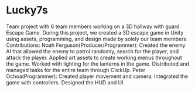 # Lucky7s
Team project with 6 team members working on a 3D hallway with guard Escape Game.
During this project, we created a 3D escape game in Unity using assets, programming, and design made by solely our team members.
Contributions:
Noah Ferguson(Producer/Programmer): Created the enemy AI that allowed the enemy to patrol randomly, search for the player, and attack the player. Applied art assets to create working menus throughout the game. Worked with lighting for the lanterns in the game. Distributed and managed tasks for the entire team through ClickUp.
Peter Ochoa(Programmer): Created player movement and camera. Integrated the game with controllers. Designed the HUD and UI.

